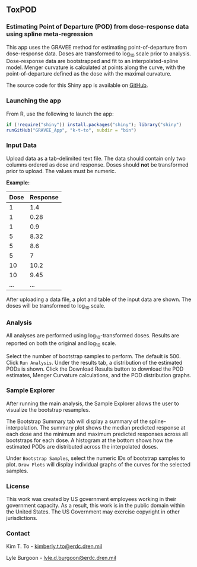 ## ToxPOD 
### Estimating Point of Departure (POD) from dose-response data using spline meta-regression

This app uses the GRAVEE method for estimating point-of-departure from dose-response data. Doses are transformed to log<sub>10</sub> scale prior to analysis. Dose-response data are bootstrapped and fit to an interpolated-spline model. Menger curvature is calculated at points along the curve, with the point-of-departure defined as the dose with the maximal curvature. 

The source code for this Shiny app is available on [GitHub](https://github.com/k-t-to/gravee_app).

### Launching the app 

From R, use the following to launch the app: 

```R
if (!require("shiny")) install.packages("shiny"); library("shiny")
runGitHub("GRAVEE_App", "k-t-to", subdir = "bin")
```

### Input Data  

Upload data as a tab-delimited text file. The data should contain only two columns ordered as dose and response. Doses should **not** be transformed prior to upload. The values must be numeric. 

**Example:**

| Dose  | Response |
| --------- | --------- |
| 1  | 1.4  |
| 1  | 0.28  |
| 1  | 0.9  |
| 5  | 8.32  |
| 5  | 8.6  |
| 5  | 7  |
| 10  | 10.2  |
| 10  | 9.45  |
|...|...|

After uploading a data file, a plot and table of the input data are shown. The doses will be transformed to log<sub>10</sub> scale.

### Analysis

All analyses are performed using log<sub>10</sub>-transformed doses. Results are reported on both the original and log<sub>10</sub> scale.

Select the number of bootstrap samples to perform. The default is 500. Click `Run Analysis`. Under the results tab, a distribution of the estimated PODs is shown. Click the Download Results button to download the POD estimates, Menger Curvature calculations, and the POD distribution graphs.

### Sample Explorer

After running the main analysis, the Sample Explorer allows the user to visualize the bootstrap resamples.

The Bootstrap Summary tab will display a summary of the spline-interpolation. The summary plot shows the median predicted response at each dose and the minimum and maximum predicted responses across all bootstraps for each dose. A histogram at the bottom shows how the estimated PODs are distributed across the interpolated doses.

Under `Bootstrap Samples`, select the numeric IDs of bootstrap samples to plot. `Draw Plots` will display individual graphs of the curves for the selected samples.

### License

This work was created by US government employees working in their government capacity. As a result, this work is in the public domain within the United States. The US Government may exercise copyright in other jurisdictions.

### Contact

Kim T. To - [kimberly.t.to@erdc.dren.mil](kimberly.t.to@erdc.dren.mil)

Lyle Burgoon - [lyle.d.burgoon@erdc.dren.mil](lyle.d.burgoon@erdc.dren.mil)